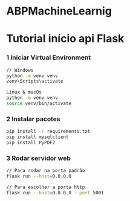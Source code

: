 # ABPMachineLearnig

# Tutorial início api Flask

### 1 Iniciar Virtual Environment

```bash
// Windows
python -m venv venv
venv\Scripts\activate

Linux & macOs
python -m venv venv
source venv/bin/activate
```

### 2 Instalar pacotes

```bash
pip install -r requirements.txt
pip install mysqlclient
pip install PyPDF2
```


### 3 Rodar servidor web

```bash
// Para rodar na porta padrão
flask run --host=0.0.0.0

// Para escolher a porta http
flask run --host=0.0.0.0 --port 5001
```
